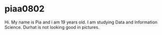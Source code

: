# piaa0802
Hi.
My name is Pia and i am 19 years old. I am studying Data and Information Science. Durhat is not looking good in pictures.  
